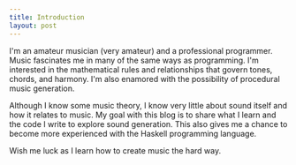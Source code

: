 ```yaml
---
title: Introduction
layout: post
---
```


I'm an amateur musician (very amateur) and a professional programmer. Music fascinates me in many of the same ways as programming. I'm interested in the mathematical rules and relationships that govern tones, chords, and harmony. I'm also enamored with the possibility of procedural music generation.

Although I know some music theory, I know very little about sound itself and how it relates to music. My goal with this blog is to share what I learn and the code I write to explore sound generation. This also gives me a chance to become more experienced with the Haskell programming language.

Wish me luck as I learn how to create music the hard way.

